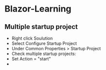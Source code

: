 # Blazor-Learning

## Multiple  startup project
<ul>
  <li>Right click Soulution</li>
  <li>Select Configure Startup Project</li>
  <li>Under Common Properties > Startup Project</li>
  <li>Check multiple startup projects:</li>
  <li>Set Action = "start"</li>
  <li></li>
</ul>
